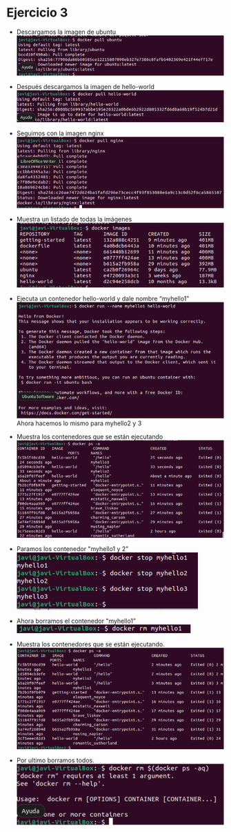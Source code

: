 # Ejercicio 3
- Descargamos la imagen de ubuntu  
![docker](./fotos/ej2/f2-1.png)
- Después descargamos la imagen de hello-world  
![docker](./fotos/ej2/f2-2.png)
- Seguimos con la imagen nginx  
![docker](./fotos/ej2/f2-3.png) 
- Muestra un listado de todas la imágenes  
![docker](./fotos/ej2/f2-4.png) 
- Ejecuta un contenedor hello-world y dale nombre “myhello1”  
![docker](./fotos/ej2/f2-5.png)
 Ahora hacemos lo mismo para myhello2 y 3
- Muestra los contenedores que se están ejecutando  
![docker](./fotos/ej2/f2-6.png)
- Paramos los contenedor "myhello1 y 2”  
![docker](./fotos/ej2/f2-7.png)
- Ahora borramos el contenedor "myhello1”  
![docker](./fotos/ej2/f2-9.png)

- Muestra los contenedores que se están ejecutando.  
![docker](./fotos/ej2/f2-8.png)

- Por ultimo borramos todos.  
![docker](./fotos/ej2/f2-10.png)